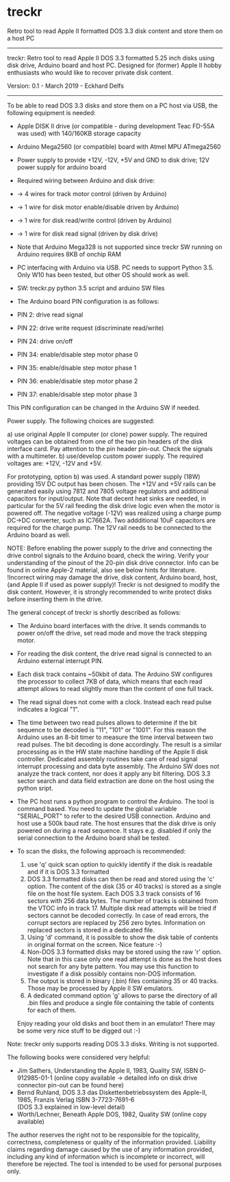 # treckr
Retro tool to read Apple II formatted DOS 3.3 disk content and store them on a host PC

------------------------------------------------------------------------------------------------------------------------------

  treckr: Retro tool to read Apple II DOS 3.3 formatted 5.25 inch disks using disk drive, Arduino board and host PC.
          Designed for (former) Apple II hobby enthusiasts who would like to recover private disk content.

  Version: 0.1  - March 2019 - Eckhard Delfs

------------------------------------------------------------------------------------------------------------------------------

To be able to read DOS 3.3 disks and store them on a PC host via USB, the following equipment is needed:
- Apple DISK II drive (or compatible - during development Teac FD-55A was used) with 140/160KB storage capacity
- Arduino Mega2560 (or compatible) board with Atmel MPU ATmega2560
- Power supply to provide +12V, -12V, +5V and GND to disk drive; 12V power supply for arduino board
- Required wiring between Arduino and disk drive: 
- -> 4 wires for track motor control (driven by Arduino)
- -> 1 wire for disk motor enable/disable driven by Arduino)
- -> 1 wire for disk read/write control (driven by Arduino)
- -> 1 wire for disk read signal (driven by disk drive)
- Note that Arduino Mega328 is not supported since treckr SW running on Arduino requires 8KB of onchip RAM 
- PC interfacing with Arduino via USB. PC needs to support Python 3.5. Only W10 has been tested, but other OS should work as well.
- SW: treckr.py python 3.5 script and arduino SW files

- The Arduino board PIN configuration is as follows:

 - PIN 2:  drive read signal
 - PIN 22: drive write request (discriminate read/write)
 - PIN 24: drive on/off
 - PIN 34: enable/disable step motor phase 0
 - PIN 35: enable/disable step motor phase 1
 - PIN 36: enable/disable step motor phase 2
 - PIN 37: enable/disable step motor phase 3
  
 This PIN configuration can be changed in the Arduino SW if needed.
  
Power supply. The following choices are suggested:

a) use original Apple II computer (or clone) power supply. 
   The required voltages can be obtained from one of the two pin headers of the disk interface card.
   Pay attention to the pin header pin-out. Check the signals with a multimeter.
b) use/develop custom power supply. The required voltages are: +12V, -12V and +5V. 
   
For prototyping, option b) was used. A standard power supply (18W) providing 15V DC output has been chosen. 
The +12V and +5V rails can be generated easily using 7812 and 7805 voltage regulators and additional capacitors for input/output. 
Note that decent heat sinks are needed, in particular for the 5V rail feeding the disk drive logic even when the motor is powered off.
The negative voltage (-12V) was realized using a charge pump DC->DC converter, such as IC7662A.
Two addditional 10uF capacitors are required for the charge pump.
The 12V rail needs to be connected to the Arduino board as well.

NOTE: Before enabling the power supply to the drive and connecting the drive control signals to the Arduino board, check the wiring.
      Verify your understanding of the pinout of the 20-pin disk drive connector. 
      Info can be found in online Apple-2 material, also see below hints for literature.
      !Incorrect wiring may damage the drive, disk content, Arduino board, host, (and Apple II if used as power supply)!
      Treckr is not designed to modify the disk content. However, it is strongly recommended to write protect disks before
      inserting them in the drive.

The general concept of treckr is shortly described as follows:
- The Arduino board interfaces with the drive. It sends commands to power on/off the drive, set read mode and move the track stepping motor.
- For reading the disk content, the drive read signal is connected to an Arduino external interrupt PIN.
- Each disk track contains ~50kbit of data. The Arduino SW configures the processor to collect 7KB of data, 
  which means that each read attempt allows to read slightly more than the content of one full track.
- The read signal does not come with a clock. Instead each read pulse indicates a logical "1". 
- The time between two read pulses allows to determine if the bit sequence to be decoded is "11", "101" or "1001". 
  For this reason the Arduino uses an 8-bit timer to measure the time interval between two read pulses. The bit decoding is done accordingly.
  The result is a similar processing as in the HW state machine handling of the Apple II disk controller.
  Dedicated assembly routines take care of read signal interrupt processing and data byte assembly.
  The Arduino SW does not analyze the track content, nor does it apply any bit filtering. 
  DOS 3.3 sector search and data field extraction are done on the host using the python sript.
  
- The PC host runs a python program to control the Arduino. The tool is command based. 
  You need to update the global variable "SERIAL_PORT" to refer to the desired USB connection.
  Arduino and host use a 500k baud rate.
  The host ensures that the disk drive is only powered on during a read sequence.
  It stays e.g. disabled if only the serial connection to the Arduino board shall be tested.
  
- To scan the disks, the following approach is recommended:
  1) use 'q' quick scan option to quickly identify if the disk is readable and if it is DOS 3.3 formatted
  2) DOS 3.3 formatted disks can then be read and stored using the 'c' option. 
     The content of the disk (35 or 40 tracks) is stored as a single file on the host file system.
     Each DOS 3.3 track consists of 16 sectors with 256 data bytes. The number of tracks is obtained from the VTOC info in track 17.
     Multiple disk read attempts will be tried if sectors cannot be decoded correctly.
     In case of read errors, the corrupt sectors are replaced by 256 zero bytes. Information on replaced sectors is stored in a dedicated file.
  3) Using 'd' command, it is possible to show the disk table of contents in original format on the screen. Nice feature :-)
  4) Non-DOS 3.3 formatted disks may be stored using the raw 'r' option. Note that in this case only one read attempt is done as the host 
     does not search for any byte pattern. You may use this function to investigate if a disk possibly contains non-DOS information. 
  5) The output is stored in binary (.bin) files containing 35 or 40 tracks. Those may be processed by Apple II SW emulators.
  6) A dedicated command option 'g' allows to parse the directory of all .bin files and 
     produce a single file containing the table of contents for each of them.
  
  Enjoy reading your old disks and boot them in an emulator! There may be some very nice stuff to be digged out :-)
  
Note: treckr only supports reading DOS 3.3 disks. Writing is not supported.
  
The following books were considered very helpful:
- Jim Sathers, Understanding the Apple II, 1983, Quality SW, ISBN 0-912985-01-1 
  (online copy available  -> detailed info on disk drive connector pin-out can be found here)
- Bernd Ruhland, DOS 3.3 das Diskettenbetriebssystem des Apple-II, 1985, Franzis Verlag ISBN 3-7723-7691-6  
  (DOS 3.3 explained in low-level detail)
- Worth/Lechner, Beneath Apple DOS, 1982, Quality SW
  (online copy available)

  
The author reserves the right not to be responsible for the topicality, correctness, completeness or quality of the information provided. 
Liability claims regarding damage caused by the use of any information provided, including any kind of information 
which is incomplete or incorrect, will therefore be rejected. The tool is intended to be used for personal purposes only. 
